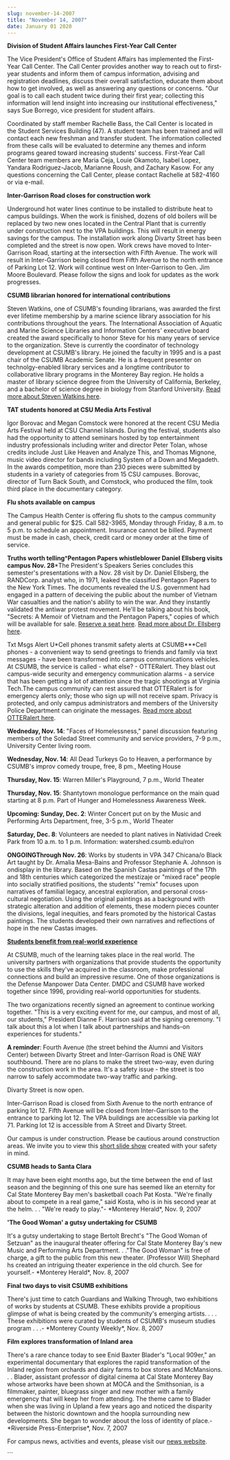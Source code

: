 ```yaml
---
slug: november-14-2007
title: "November 14, 2007"
date: January 01 2020
---
```


 
<p>
  <strong
    >Division of Student Affairs launches First&#45;Year Call Center</strong
  >
</p>
<p>
  The Vice President's Office of Student Affairs has implemented the
  First&#45;Year Call Center. The Call Center provides another way to reach out
  to first&#45;year students and inform them of campus information, advising and
  registration deadlines, discuss their overall satisfaction, educate them about
  how to get involved, as well as answering any questions or concerns. "Our goal
  is to call each student twice during their first year; collecting this
  information will lend insight into increasing our institutional
  effectiveness," says Sue Borrego, vice president for student affairs.
</p>
<p>
  Coordinated by staff member Rachelle Bass, the Call Center is located in the
  Student Services Building &#40;47&#41;. A student team has been trained and
  will contact each new freshman and transfer student. The information collected
  from these calls will be evaluated to determine any themes and inform programs
  geared toward increasing students' success. First&#45;Year Call Center team
  members are Maria Ceja, Louie Okamoto, Isabel Lopez, Yandara
  Rodriguez&#45;Jacob, Marianne Roush, and Zachary Kasow. For any questions
  concerning the Call Center, please contact Rachelle at 582&#45;4160 or via
  e&#45;mail.
</p>
<p><strong>Inter&#45;Garrison Road closes for construction work</strong></p>
<p>
  Underground hot water lines continue to be installed to distribute heat to
  campus buildings. When the work is finished, dozens of old boilers will be
  replaced by two new ones located in the Central Plant that is currently under
  construction next to the VPA buildings. This will result in energy savings for
  the campus. The installation work along Divarty Street has been completed and
  the street is now open. Work crews have moved to Inter&#45;Garrison Road,
  starting at the intersection with Fifth Avenue. The work will result in
  Inter&#45;Garrison being closed from Fifth Avenue to the north entrance of
  Parking Lot 12. Work will continue west on Inter&#45;Garrison to Gen. Jim
  Moore Boulevard. Please follow the signs and look for updates as the work
  progresses.
</p>
<p><strong>CSUMB librarian honored for international contributions</strong></p>
<p>
  Steven Watkins, one of CSUMB's founding librarians, was awarded the first ever
  lifetime membership by a marine science library association for his
  contributions throughout the years. The International Association of Aquatic
  and Marine Science Libraries and Information Centers' executive board created
  the award specifically to honor Steve for his many years of service to the
  organization. Steve is currently the coordinator of technology development at
  CSUMB's library. He joined the faculty in 1995 and is a past chair of the
  CSUMB Academic Senate. He is a frequent presenter on technolgy&#45;enabled
  library services and a longtime contributor to collaborative library programs
  in the Monterey Bay region. He holds a master of library science degree from
  the University of California, Berkeley, and a bachelor of science degree in
  biology from Stanford University.
  <a href="https://news.csumb.edu/site/x20899.xml"
    >Read more about Steven Watkins here</a
  >.
</p>
<p><strong>TAT students honored at CSU Media Arts Festival</strong></p>
<p>
  Igor Borovac and Megan Comstock were honored at the recent CSU Media Arts
  Festival held at CSU Channel Islands. During the festival, students also had
  the opportunity to attend seminars hosted by top entertainment industry
  professionals including writer and director Peter Tolan, whose credits include
  Just Like Heaven and Analyze This, and Thomas Mignone, music video director
  for bands including System of a Down and Megadeth. In the awards competition,
  more than 230 pieces were submitted by students in a variety of categories
  from 15 CSU campuses. Borovac, director of Turn Back South, and Comstock, who
  produced the film, took third place in the documentary category.
</p>
<p><strong>Flu shots available on campus</strong></p>
<p>
  The Campus Health Center is offering flu shots to the campus community and
  general public for $25. Call 582&#45;3965, Monday through Friday, 8 a.m. to 5
  p.m. to schedule an appointment. Insurance cannot be billed. Payment must be
  made in cash, check, credit card or money order at the time of service.
</p>
<p>
  <strong>Truths worth telling</strong>&#42;<strong
    >Pentagon Papers whistleblower Daniel Ellsberg visits campus Nov. 28</strong
  >&#42;The President's Speakers Series concludes this semester's presentations
  with a Nov. 28 visit by Dr. Daniel Ellsberg, the RANDCorp. analyst who, in
  1971, leaked the classified Pentagon Papers to the New York Times. The
  documents revealed the U.S. government had engaged in a pattern of deceiving
  the public about the number of Vietnam War casualties and the nation's ability
  to win the war. And they instantly validated the antiwar protest movement.
  He'll be talking about his book, "Secrets: A Memoir of Vietnam and the
  Pentagon Papers," copies of which will be available for sale.
  <a href="https://csumb.edu/site/x19928.xml%20">Reserve a seat here</a>.
  <a href="https://news.csumb.edu/site/x20764.xml%20"
    >Read more about Dr. Ellsberg here</a
  >.
</p>
<p>
  Txt Msgs Alert U&#42;Cell phones transmit safety alerts at
  CSUMB&#42;&#42;&#42;Cell phones &#45; a convenient way to send greetings to
  friends and family via text messages &#45; have been transformed into campus
  communications vehicles. At CSUMB, the service is called &#45; what else?
  &#45; OTTERalert. They blast out campus&#45;wide security and emergency
  communication alarms &#45; a service that has been getting a lot of attention
  since the tragic shootings at Virginia Tech.The campus community can rest
  assured that OTTERalert is for emergency alerts only; those who sign up will
  not receive spam. Privacy is protected, and only campus administrators and
  members of the University Police Department can originate the messages.
  <a href="https://news.csumb.edu/site/x20695.xml%20"
    >Read more about OTTERalert here</a
  >.
</p>
<p>
  <strong>Wedneday, Nov. 14</strong>: "Faces of Homelessness," panel discussion
  featuring members of the Soledad Street community and service providers,
  7&#45;9 p.m., University Center living room.
</p>
<p>
  <strong>Wednesday, Nov. 14</strong>: All Dead Turkeys Go to Heaven, a
  performance by CSUMB's improv comedy troupe, free, 8 pm., Meeting House
</p>
<p>
  <strong>Thursday, Nov. 15</strong>: Warren Miller's Playground, 7 p.m., World
  Theater
</p>
<p>
  <strong>Thursday, Nov. 15</strong>: Shantytown monologue performance on the
  main quad starting at 8 p.m. Part of Hunger and Homelessness Awareness Week.
</p>
<p>
  <strong>Upcoming: Sunday, Dec. 2</strong>: Winter Concert put on by the Music
  and Performing Arts Department, free, 3&#45;5 p.m., World Theater
</p>
<p>
  <strong>Saturday, Dec. 8</strong>: Volunteers are needed to plant natives in
  Natividad Creek Park from 10 a.m. to 1 p.m. Information:
  watershed.csumb.edu/ron
</p>
<p>
  <strong>ONGOINGThrough Nov. 26</strong>: Works by students in VPA 347
  Chicana/o Black Art taught by Dr. Amalia Mesa&#45;Bains and Professor
  Stephanie A. Johnson is ondisplay in the library. Based on the Spanish Castas
  paintings of the 17th and 18th centuries which categorized the mestizaje or
  "mixed race" people into socially stratified positions, the students' "remix"
  focuses upon narratives of familial legacy, ancestral exploration, and
  personal cross&#45;cultural negotiation. Using the original paintings as a
  background with strategic alteration and addition of elements, these modern
  pieces counter the divisions, legal inequities, and fears promoted by the
  historical Castas paintings. The students developed their own narratives and
  reflections of hope in the new Castas images.
</p>
<p>
  <a href="https://news.csumb.edu/site/x20889.xml"
    ><strong>Students benefit from real&#45;world experience</strong></a
  >
</p>
<p>
  At CSUMB, much of the learning takes place in the real world. The university
  partners with organizations that provide students the opportunity to use the
  skills they've acquired in the classroom, make professional connections and
  build an impressive resume. One of those organizations is the Defense Manpower
  Data Center. DMDC and CSUMB have worked together since 1996, providing
  real&#45;world opportunities for students.
</p>
<p>
  The two organizations recently signed an agreement to continue working
  together. "This is a very exciting event for me, our campus, and most of all,
  our students," President Dianne F. Harrison said at the signing ceremony. "I
  talk about this a lot when I talk about partnerships and hands&#45;on
  experiences for students."
</p>
<p>
  <strong>A reminder</strong>: Fourth Avenue &#40;the street behind the Alumni
  and Visitors Center&#41; between Divarty Street and Inter&#45;Garrison Road is
  ONE WAY southbound. There are no plans to make the street two&#45;way, even
  during the construction work in the area. It's a safety issue &#45; the street
  is too narrow to safely accommodate two&#45;way traffic and parking.
</p>
<p>Divarty Street is now open.</p>
<p>
  Inter&#45;Garrison Road is closed from Sixth Avenue to the north entrance of
  parking lot 12. Fifth Avenue will be closed from Inter&#45;Garrison to the
  entrance to parking lot 12. The VPA buildings are accessible via parking lot
  71. Parking lot 12 is accessible from A Street and Divarty Street.
</p>
<p>
  Our campus is under construction. Please be cautious around construction
  areas. We invite you to view this
  <a href="https://cdo.csumb.edu/site/x4929.xml%20">short slide show</a> created
  with your safety in mind.
</p>
<p><strong>CSUMB heads to Santa Clara</strong></p>
<p>
  It may have been eight months ago, but the time between the end of last season
  and the beginning of this one sure has seemed like an eternity for Cal State
  Monterey Bay men's basketball coach Pat Kosta. "We're finally about to compete
  in a real game," said Kosta, who is in his second year at the helm. . . "We're
  ready to play."&#45; &#42;Monterey Herald&#42;, Nov. 9, 2007
</p>
<p><strong>'The Good Woman' a gutsy undertaking for CSUMB</strong></p>
<p>
  It's a gutsy undertaking to stage Bertolt Brecht's "The Good Woman of Setzuan"
  as the inaugural theater offering for Cal State Monterey Bay's new Music and
  Performing Arts Department. . ."The Good Woman" is free of charge, a gift to
  the public from this new theater. &#40;Professor Will&#41; Shephard hs created
  an intriguing theater experience in the old church. See for yourself.&#45;
  &#42;Monterey Herald&#42;, Nov. 8, 2007
</p>
<p><strong>Final two days to visit CSUMB exhibitions</strong></p>
<p>
  There's just time to catch Guardians and Walking Through, two exhibitions of
  works by students at CSUMB. These exhibits provide a propitious glimpse of
  what is being created by the community's emerging artists. . . . These
  exhibitions were curated by students of CSUMB's museum studies program . .
  .&#45; &#42;Monterey County Weekly&#42;, Nov. 8, 2007
</p>
<p><strong>Film explores transformation of Inland area</strong></p>
<p>
  There's a rare chance today to see Enid Baxter Blader's "Local 909er," an
  experimental documentary that explores the rapid transformation of the Inland
  region from orchards and dairy farms to box stores and McMansions. . . Blader,
  assistant professor of digital cinema at Cal State Monterey Bay whose artworks
  have been shown at MOCA and the Smithsonian, is a filmmaker, painter,
  bluegrass singer and new mother with a family emergency that will keep her
  from attending. The theme came to Blader when she was living in Upland a few
  years ago and noticed the disparity between the historic downtown and the
  hoopla surrounding new developments. She began to wonder about the loss of
  identity of place.&#45; &#42;Riverside Press&#45;Enterprise&#42;, Nov. 7, 2007
</p>
<p>
  For campus news, activities and events, please visit our
  <a href="https://www.csumb.edu/news%20">news website</a>.
</p>
```
